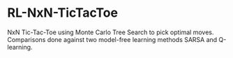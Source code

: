 # RL-NxN-TicTacToe
NxN Tic-Tac-Toe using Monte Carlo Tree Search to pick optimal moves. Comparisons done against two model-free learning methods SARSA and Q-learning.

